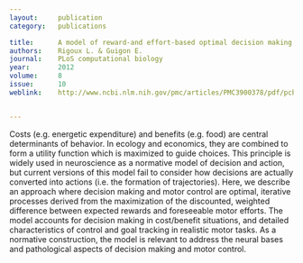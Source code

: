 ```yaml
---
layout:     publication
category:   publications

title:      A model of reward-and effort-based optimal decision making and motor control
authors:    Rigoux L. & Guigon E.
journal:	PLoS computational biology
year:       2012 
volume:     8
issue:      10
weblink:    http://www.ncbi.nlm.nih.gov/pmc/articles/PMC3900378/pdf/pcbi.1003441.pdf


---
```


Costs (e.g. energetic expenditure) and benefits (e.g. food) are central determinants of behavior. In ecology and economics, they are combined to form a utility function which is maximized to guide choices. This principle is widely used in neuroscience as a normative model of decision and action, but current versions of this model fail to consider how decisions are actually converted into actions (i.e. the formation of trajectories). Here, we describe an approach where decision making and motor control are optimal, iterative processes derived from the maximization of the discounted, weighted difference between expected rewards and foreseeable motor efforts. The model accounts for decision making in cost/benefit situations, and detailed characteristics of control and goal tracking in realistic motor tasks. As a normative construction, the model is relevant to address the neural bases and pathological aspects of decision making and motor control.